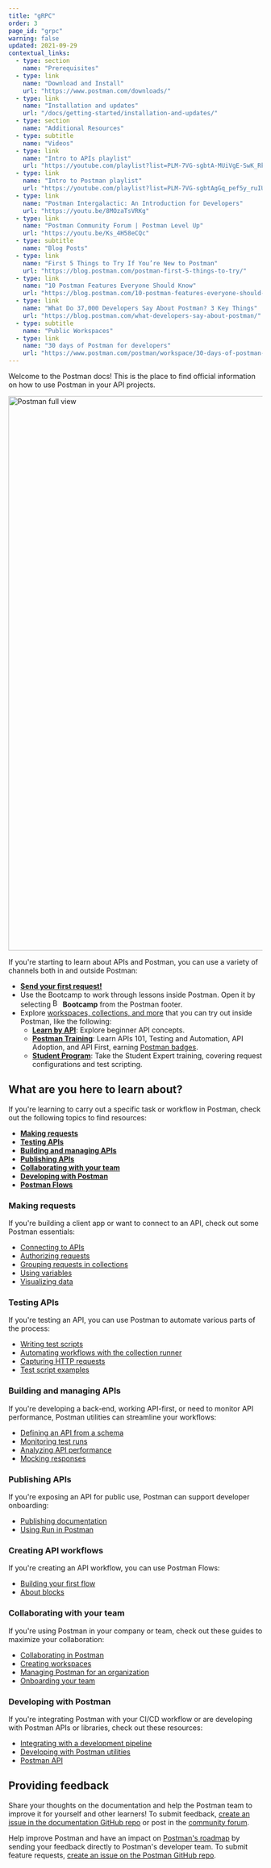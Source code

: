 ```yaml
---
title: "gRPC"
order: 3
page_id: "grpc"
warning: false
updated: 2021-09-29
contextual_links:
  - type: section
    name: "Prerequisites"
  - type: link
    name: "Download and Install"
    url: "https://www.postman.com/downloads/"
  - type: link
    name: "Installation and updates"
    url: "/docs/getting-started/installation-and-updates/"
  - type: section
    name: "Additional Resources"
  - type: subtitle
    name: "Videos"
  - type: link
    name: "Intro to APIs playlist"
    url: "https://youtube.com/playlist?list=PLM-7VG-sgbtA-MUiVgE-SwK_RkYgesikH"
  - type: link
    name: "Intro to Postman playlist"
    url: "https://youtube.com/playlist?list=PLM-7VG-sgbtAgGq_pef5y_ruIUBPpUgNJ"
  - type: link
    name: "Postman Intergalactic: An Introduction for Developers"
    url: "https://youtu.be/8MOzaTsVRKg"
  - type: link
    name: "Postman Community Forum | Postman Level Up"
    url: "https://youtu.be/Ks_4H58eCQc"
  - type: subtitle
    name: "Blog Posts"
  - type: link
    name: "First 5 Things to Try If You’re New to Postman"
    url: "https://blog.postman.com/postman-first-5-things-to-try/"
  - type: link
    name: "10 Postman Features Everyone Should Know"
    url: "https://blog.postman.com/10-postman-features-everyone-should-know/"
  - type: link
    name: "What Do 37,000 Developers Say About Postman? 3 Key Things"
    url: "https://blog.postman.com/what-developers-say-about-postman/"
  - type: subtitle
    name: "Public Workspaces"
  - type: link
    name: "30 days of Postman for developers"
    url: "https://www.postman.com/postman/workspace/30-days-of-postman-for-developers/overview"
---
```


Welcome to the Postman docs! This is the place to find official information on how to use Postman in your API projects.

<img alt="Postman full view" src="https://assets.postman.com/postman-docs/v10/intro-postman-request-selected-3-v10.jpg" width="1100px"/>

If you're starting to learn about APIs and Postman, you can use a variety of channels both in and outside Postman:

- [**Send your first request!**](/docs/getting-started/sending-the-first-request/)
- Use the Bootcamp to work through lessons inside Postman. Open it by selecting <img alt="Bootcamp icon" src="https://assets.postman.com/postman-docs/icon-bootcamp-v9.jpg#icon" width="16px"> **Bootcamp** from the Postman footer.
- Explore [workspaces, collections, and more](https://www.postman.com/explore) that you can try out inside Postman, like the following:
  - [**Learn by API**](https://www.postman.com/postman/workspace/published-postman-templates/collection/9065401-ff29b3be-af69-4442-91e0-c1158b620fc2?ctx=documentation): Explore beginner API concepts.
  - [**Postman Training**](https://www.postman.com/postman/workspace/postman-galaxy-training/overview): Learn APIs 101, Testing and Automation, API Adoption, and API First, earning [Postman badges](https://badgr.com/public/issuers/BC0x4AQaQPC7lFilsBP_tQ/badges).
  - [**Student Program**](https://www.postman.com/postman/workspace/postman-student-program/overview): Take the Student Expert training, covering request configurations and test scripting.

## What are you here to learn about?

If you're learning to carry out a specific task or workflow in Postman, check out the following topics to find resources:

- [**Making requests**](#making-requests)
- [**Testing APIs**](#testing-apis)
- [**Building and managing APIs**](#building-and-managing-apis)
- [**Publishing APIs**](#publishing-apis)
- [**Collaborating with your team**](#collaborating-with-your-team)
- [**Developing with Postman**](#developing-with-postman)
- [**Postman Flows**](#postman-flows)

### Making requests

If you're building a client app or want to connect to an API, check out some Postman essentials:

- [Connecting to APIs](/docs/sending-requests/requests/)
- [Authorizing requests](/docs/sending-requests/authorization/)
- [Grouping requests in collections](/docs/sending-requests/intro-to-collections/)
- [Using variables](/docs/sending-requests/variables/)
- [Visualizing data](/docs/sending-requests/visualizer/)

### Testing APIs

If you're testing an API, you can use Postman to automate various parts of the process:

- [Writing test scripts](/docs/writing-scripts/test-scripts/)
- [Automating workflows with the collection runner](/docs/running-collections/intro-to-collection-runs/)
- [Capturing HTTP requests](/docs/sending-requests/capturing-request-data/capturing-http-requests/)
- [Test script examples](/docs/writing-scripts/script-references/test-examples/)

### Building and managing APIs

If you're developing a back-end, working API-first, or need to monitor API performance, Postman utilities can streamline your workflows:

- [Defining an API from a schema](/docs/designing-and-developing-your-api/the-api-workflow/)
- [Monitoring test runs](/docs/monitoring-your-api/intro-monitors/)
- [Analyzing API performance](/docs/reports/reports-overview/)
- [Mocking responses](/docs/designing-and-developing-your-api/mocking-data/setting-up-mock/)

### Publishing APIs

If you're exposing an API for public use, Postman can support developer onboarding:

- [Publishing documentation](/docs/publishing-your-api/documenting-your-api/)
- [Using Run in Postman](/docs/publishing-your-api/run-in-postman/introduction-run-button/)

### Creating API workflows

If you're creating an API workflow, you can use Postman Flows:

- [Building your first flow](/docs/postman-flows/flows-intro/building-your-first-flow/)
- [About blocks](/docs/postman-flows/core-concepts/blocks/)

### Collaborating with your team

If you're using Postman in your company or team, check out these guides to maximize your collaboration:

- [Collaborating in Postman](/docs/collaborating-in-postman/working-with-your-team/collaboration-overview/)
- [Creating workspaces](/docs/collaborating-in-postman/using-workspaces/creating-workspaces/)
- [Managing Postman for an organization](/docs/administration/managing-your-team/managing-your-team/)
- [Onboarding your team](/docs/administration/onboarding-checklist/)

### Developing with Postman

If you're integrating Postman with your CI/CD workflow or are developing with Postman APIs or libraries, check out these resources:

- [Integrating with a development pipeline](/docs/running-collections/using-newman-cli/command-line-integration-with-newman/)
- [Developing with Postman utilities](/docs/developer/resources-intro/)
- [Postman API](/docs/developer/intro-api/)

## Providing feedback

Share your thoughts on the documentation and help the Postman team to improve it for yourself and other learners! To submit feedback, [create an issue in the documentation GitHub repo](https://github.com/postmanlabs/postman-docs/issues) or post in the [community forum](https://community.postman.com/).

Help improve Postman and have an impact on [Postman's roadmap](https://github.com/postmanlabs/postman-app-support/projects/45?fullscreen=true) by sending your feedback directly to Postman's developer team. To submit feature requests, [create an issue on the Postman GitHub repo](https://github.com/postmanlabs/postman-app-support/issues).
